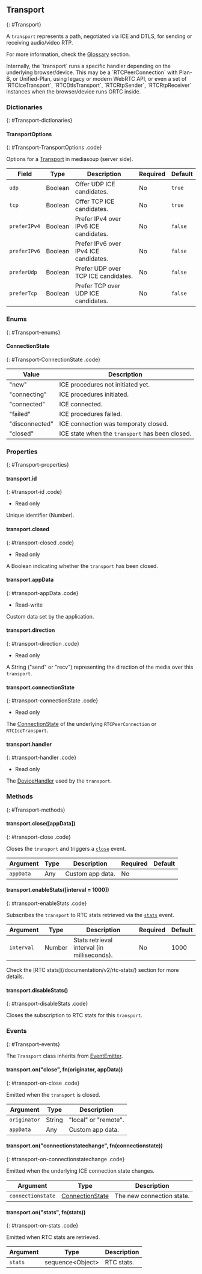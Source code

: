 ## Transport
{: #Transport}

A `transport` represents a path, negotiated via ICE and DTLS, for sending or receiving audio/video RTP.

For more information, check the [Glossary](/documentation/v2/glossary/#Glossary-Transport) section.

<div markdown="1" class="note">
Internally, the `transport` runs a specific handler depending on the underlying browser/device. This may be a `RTCPeerConnection` with Plan-B, or Unified-Plan, using legacy or modern WebRTC API, or even a set of `RTCIceTransport`, `RTCDtlsTransport`, `RTCRtpSender`, `RTCRtpReceiver` instances when the browser/device runs ORTC inside.
</div>


### Dictionaries
{: #Transport-dictionaries}

<section markdown="1">

#### TransportOptions
{: #Transport-TransportOptions .code}

Options for a [Transport](/documentation/v2/mediasoup/api/#Transport) in mediasoup (server side).

<div markdown="1" class="table-wrapper L3">

Field                    | Type    | Description   | Required | Default
------------------------ | ------- | ------------- | -------- | ---------
`udp`                    | Boolean | Offer UDP ICE candidates. | No | `true`
`tcp`                    | Boolean | Offer TCP ICE candidates. | No | `true`
`preferIPv4`             | Boolean | Prefer IPv4 over IPv6 ICE candidates. | No | `false`
`preferIPv6`             | Boolean | Prefer IPv6 over IPv4 ICE candidates. | No | `false`
`preferUdp`              | Boolean | Prefer UDP over TCP ICE candidates. | No | `false`
`preferTcp`              | Boolean | Prefer TCP over UDP ICE candidates. | No | `false`

</div>

</section>


### Enums
{: #Transport-enums}

<section markdown="1">

#### ConnectionState
{: #Transport-ConnectionState .code}

<div markdown="1" class="table-wrapper L2">

Value          | Description  
-------------- | -------------
"new"          | ICE procedures not initiated yet.
"connecting"   | ICE procedures initiated.
"connected"    | ICE connected.
"failed"       | ICE procedures failed.
"disconnected" | ICE connection was temporaty closed.
"closed"       | ICE state when the `transport` has been closed.

</div>

</section>


### Properties
{: #Transport-properties}

<section markdown="1">

#### transport.id
{: #transport-id .code}

* Read only

Unique identifier (Number).

#### transport.closed
{: #transport-closed .code}

* Read only

A Boolean indicating whether the `transport` has been closed.

#### transport.appData
{: #transport-appData .code}

* Read-write

Custom data set by the application.

#### transport.direction
{: #transport-direction .code}

* Read only

A String ("send" or "recv") representing the direction of the media over this `transport`.

#### transport.connectionState
{: #transport-connectionState .code}

* Read only

The [ConnectionState](#Transport-ConnectionState) of the underlying `RTCPeerConnection` or `RTCIceTransport`.


#### transport.handler
{: #transport-handler .code}

* Read only

The [DeviceHandler](https://github.com/versatica/mediasoup-client/blob/master/lib/handlers) used by the `transport`.

</section>


### Methods
{: #Transport-methods}

<section markdown="1">

#### transport.close([appData])
{: #transport-close .code}

Closes the `transport` and triggers a [`close`](#transport-on-close) event.

<div markdown="1" class="table-wrapper L3">

Argument   | Type    | Description | Required | Default 
---------- | ------- | ----------- | -------- | ----------
`appData`  | Any     | Custom app data. | No |

</div>

#### transport.enableStats([interval = 1000])
{: #transport-enableStats .code}

Subscribes the `transport` to RTC stats retrieved via the [`stats`](#transport-on-stats) event.

<div markdown="1" class="table-wrapper L3">

Argument   | Type    | Description | Required | Default 
---------- | ------- | ----------- | -------- | ----------
`interval` | Number | Stats retrieval interval (in milliseconds). | No | 1000

</div>

<div markdown="1" class="note">
Check the [RTC stats](/documentation/v2/rtc-stats/) section for more details.
</div>

#### transport.disableStats()
{: #transport-disableStats .code}

Closes the subscription to RTC stats for this `transport`.

</section>


### Events
{: #Transport-events}

The `Transport` class inherits from [EventEmitter](https://nodejs.org/api/events.html#events_class_eventemitter).

<section markdown="1">

#### transport.on("close", fn(originator, appData))
{: #transport-on-close .code}

Emitted when the `transport` is closed.

<div markdown="1" class="table-wrapper L3">

Argument  | Type    | Description   
--------- | ------- | ----------------
`originator` | String | "local" or "remote".
`appData` | Any     | Custom app data.

</div>

#### transport.on("connectionstatechange", fn(connectionstate))
{: #transport-on-connectionstatechange .code}

Emitted when the underlying ICE connection state changes.

<div markdown="1" class="table-wrapper L3">

Argument | Type    | Description   
----------------- | ------- | ----------------
`connectionstate`| [ConnectionState](#Transport-ConnectionState) | The new connection state.

</div>

#### transport.on("stats", fn(stats))
{: #transport-on-stats .code}

Emitted when RTC stats are retrieved.

<div markdown="1" class="table-wrapper L3">

Argument | Type    | Description   
---------| ------- | ----------------
`stats`  | sequence&lt;Object&gt; | RTC stats.

</div>

</section>
